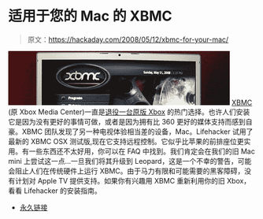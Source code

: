 # 适用于您的 Mac 的 XBMC

> 原文：<https://hackaday.com/2008/05/12/xbmc-for-your-mac/>

![](img/9ccc1b3fc023ace06501bfe9846e34be.png)
[XBMC](http://xbmc.org/) (原 Xbox Media Center)一直是[退役一台原版 Xbox](http://www.hackaday.com/2005/05/12/planning-your-xbox-retirement/) 的热门选择。也许人们安装它是因为没有更好的事情可做，或者是因为拥有比 360 更好的媒体支持而感到自豪。XBMC 团队发现了另一种电视体验相当差的设备，Mac。Lifehacker 试用了最新的 XBMC OSX 测试版,现在它支持远程控制。它似乎比苹果的前排座位更实用。有一些东西还不太好用，你可以在 FAQ 中找到。我们肯定会在我们的旧 Mac mini 上尝试这一点…一旦我们将其升级到 Leopard，这是一个不幸的警告，可能会阻止人们在传统硬件上运行 XBMC。由于马力有限和可能需要的黑客障碍，没有计划对 Apple TV 提供支持。如果你有兴趣用 XBMC 重新利用你的旧 Xbox，看看 Lifehacker 的安装指南。

*   [永久链接](http://lifehacker.com/389217/xbmc-turns-your-mac-into-the-ultimate-media-center)